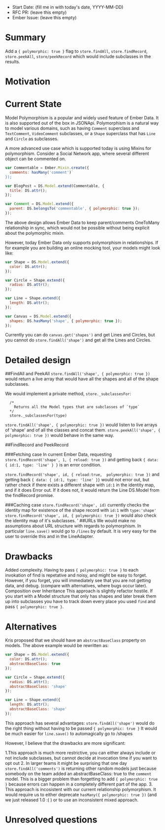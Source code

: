 - Start Date: (fill me in with today's date, YYYY-MM-DD)
- RFC PR: (leave this empty)
- Ember Issue: (leave this empty)

# Summary

Add a `{ polymorphic: true }` flag to `store.findAll`, `store.findRecord`, `store.peekAll`,
`store/peekRecord` which would include subclasses in the results.

# Motivation
# Current State
Model Polymorphism is a popular and widely used feature of Ember Data. It is also supported
out of the box in JSONApi.
 Polymorphism is a natural way to model various domains, such as having `Comment` superclass
and `TextComment`, `VideoComment` subclasses, or a `Shape` superclass that has `Line` and `Circle` as subclasses.

A more advanced use case which is supported today is using Mixins for polymorphism.
Consider a Social Network app, where several different object can be commented on.

```js
var Commentable = Ember.Mixin.create({
  comments: hasMany('comment')`
});
```

```js
var BlogPost = DS.Model.extend(Commentable, {
  title: DS.attr();
});
```

```js
var Comment = DS.Model.extend({
  parent: DS.belongsTo('commentable', { polymorphic: true });
});
```

The above design allows Ember Data to keep parent/comments OneToMany relationship in sync, which
would not be possible without being explicit about the polymorphic mixin.

However, today Ember Data only supports polymorphism in relationships. If for example you are building
an online mocking tool, your models might look like:

```js
var Shape = DS.Model.extend({
  color: DS.attr();
});
```

```js
var Circle = Shape.extend({
  radius: DS.attr();
});
```

```js
var Line = Shape.extend({
  length: DS.attr();
});
```

```js
var Canvas = DS.Model.extend({
  shapes: DS.hasMany('shape', { polymorphic: true });
});
```

Currently you can do `canvas.get('shapes')` and get Lines and Circles, but you cannot do `store.findAll('shape')`
and get all the Lines and Circles.

# Detailed design

##FindAll and PeekAll
`store.findAll('shape', { polymorphic: true })` would return a live array that would have all the shapes and all of the
shape subclasses.

We would implement a private method, `store._subclassesFor`:
```
  /*
    Returns all the Model types that are subclasses of `type`
  */
  store._subclassesFor(type)
```

`store.findAll('shape', { polymorphic: true })` would listen to live arrays of 'shape' and of all the classes and concat them.
`store.peekAll('shape', { polymorphic: true })` would behave in the same way.

##FindRecord and PeekRecord

###Fetching case
In current Ember Data, requesting `store.findRecord('shape', 1, { reload: true })` and getting back `{ data: { id:1, type: 'line' } }` is an error
condition.

`store.findRecord('shape', id, { reload:true,  polymorphic: true })` and getting back `{ data: { id:1, type: 'line' }}` would not error out, but
rather check if there exists a different shape with `id:1` in the identity map, and if it does Error out. If it does not, it would
return the Line DS.Model from the findRecord promise.

###Caching case
`store.findRecord('shape', id)` currently checks the identity map for existence of the shape record with `id:1` with `type:'shape'`
`store.findRecord('shape', id, { polymorphic: true })` would also check the identity map of it's subclasses.
'
##URLs
We would make no assumptions about URL structure with regards to polymorphism. In particular `line.save()` would go to `/lines` by default.
It is very easy for the user to override this and in the LineAdapter.

# Drawbacks
Added complexity.
Having to pass `{ polymorphic: true }` to each invokation of find is repetative and noisy, and might be easy to forget. However, if you forget,
you will immediately see that you are not getting data, and debug. (compare with alternatives, where bugs occur later).
Composition over Inheritance
This approach is slightly refactor hostile. If you start with a Model structure that only has shapes and later break them up
into subclasses you have to track down every place you used `find` and pass `{ polymorphic: true }`. 

# Alternatives
Kris proposed that we should have an `abstractBaseClass` property on models.
The above example would be rewritten as:

```js
var Shape = DS.Model.extend({
  color: DS.attr();
  abstractBaseClass: true
});
```

```js
var Circle = Shape.extend({
  radius: DS.attr();
  abstractBaseClass: 'shape'
});
```

```js
var Line = Shape.extend({
  length: DS.attr();
  abstractBaseClass: 'shape'
});
```

This approach has several advantages:
`store.findAll('shape')` would do the right thing without having to be passed `{ polymorphic: true }`
It would be much easier for `line.save()` to automagically go to /shapes

However, I believe that the drawbacks are more significant:

  1.This approach is much more restrictive, you can either always include or not include subclasses,
    but cannot decide at invocation time if you want to opt out
  2. In larger teams it might be surprising that one day `store.findAll('comments')` is returning other
random models just because somebody on the team added an abstractBaseClass: true to the `comment` model.
This is a bigger problem than forgetting to add `{ polymorphic: true }` because errors can happen in a completely
different part of the app.
  3. This approach is incosistent with our current relationship polymorphism. It would require us to either deprecate
`hasMany({ polymorphic: true })` (and we just released 1.0 :( ) or to use an inconsistent mixed approach.

# Unresolved questions


